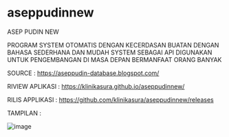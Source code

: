 # aseppudinnew
ASEP PUDIN NEW

PROGRAM SYSTEM OTOMATIS DENGAN KECERDASAN BUATAN
DENGAN BAHASA SEDERHANA DAN MUDAH
SYSTEM SEBAGAI API
DIGUNAKAN UNTUK PENGEMBANGAN DI MASA DEPAN BERMANFAAT ORANG BANYAK

SOURCE : https://aseppudin-database.blogspot.com/

RIVIEW APLIKASI : https://klinikasura.github.io/aseppudinnew/

RILIS APPLIKASI : https://github.com/klinikasura/aseppudinnew/releases

TAMPILAN : 

![image](https://github.com/user-attachments/assets/e2331643-c5f4-40d1-9a10-6986d1958fd4)
